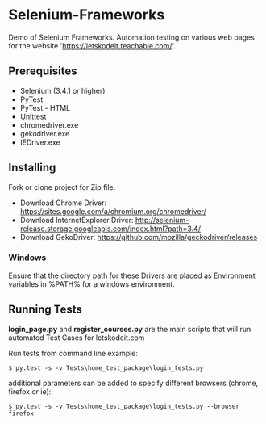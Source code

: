 # Selenium-Frameworks
Demo of Selenium Frameworks. Automation testing on various web pages for the website 'https://letskodeit.teachable.com/'.
## Prerequisites
* Selenium (3.4.1 or higher)
* PyTest 
* PyTest - HTML
* Unittest
* chromedriver.exe
* gekodriver.exe
* IEDriver.exe
## Installing
Fork or clone project for Zip file. 
* Download Chrome Driver: https://sites.google.com/a/chromium.org/chromedriver/
* Download InternetExplorer Driver: http://selenium-release.storage.googleapis.com/index.html?path=3.4/
* Download GekoDriver: https://github.com/mozilla/geckodriver/releases

### Windows
Ensure that the directory path for these Drivers are placed as Environment variables in %PATH% for a windows environment.

## Running Tests 
__login_page.py__ and __register_courses.py__ are the main scripts that will run automated Test Cases for letskodeit.com

Run tests from command line example:

```
$ py.test -s -v Tests\home_test_package\login_tests.py
```
additional parameters can be added to specify different browsers (chrome, firefox or ie):
```
$ py.test -s -v Tests\home_test_package\login_tests.py --browser firefox
```
